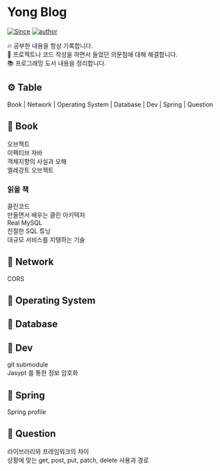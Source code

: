 # Yong Blog
[![Since](https://img.shields.io/badge/since-2022.07.12-333333.svg?style=flat-square)](https://github.com/NKLCWDT)
[![author](https://img.shields.io/badge/author-LeeYongHoon-0066FF.svg?style=flat-square)](https://github.com/NKLCWDT)

🔥 공부한 내용을 항상 기록합니다.<br>
🌈 프로젝트나 코드 작성을 하면서 들었던 의문점에 대해 해결합니다.<br>
📚 프로그래밍 도서 내용을 정리합니다.

## ⚙ Table
Book | Network | Operating System | Database | Dev | Spring | Question

## 📝 Book
오브젝트<br>
이펙티브 자바<br>
객체지향의 사실과 오해<br>
엘레강트 오브젝트<br>

### 읽을 책
클린코드<br>
만들면서 배우는 클린 아키텍처<br>
Real MySQL<br>
친절한 SQL 튜닝<br>
대규모 서비스를 지탱하는 기술<br>

## 📝 Network
CORS<br>

## 📝 Operating System

## 📝 Database

## 📝 Dev
git submodule<br>
Jasypt 를 통한 정보 암호화<br>

## 📝 Spring
Spring profile<br>

## 📝 Question
라이브러리와 프레임워크의 차이<br>
상황에 맞는 get, post, put, patch, delete 사용과 경로<br>
